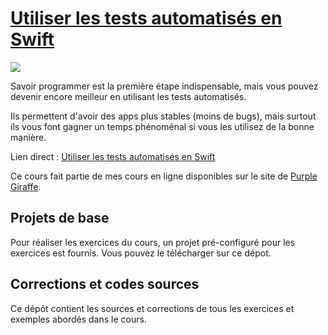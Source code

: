 # [Utiliser les tests automatisés en Swift](https://www.purplegiraffe.fr/p/utiliser-tests-auto-en-swift/?utm_source=mbritto&utm_medium=github&utm_campaign=tests-auto-swift)
[![](https://www.filepicker.io/api/file/lSpPvqsUSgOc8EdXtNJ6)](https://www.purplegiraffe.fr/p/utiliser-tests-auto-en-swift/?utm_source=mbritto&utm_medium=github&utm_campaign=tests-auto-swift)

Savoir programmer est la première étape indispensable, mais vous pouvez devenir encore meilleur en utilisant les tests automatisés.

Ils permettent d'avoir des apps plus stables (moins de bugs), mais surtout ils vous font gagner un temps phénoménal si vous les utilisez de la bonne manière.

Lien direct : [Utiliser les tests automatisés en Swift](https://www.purplegiraffe.fr/p/utiliser-tests-auto-en-swift/?utm_source=mbritto&utm_medium=github&utm_campaign=tests-auto-swift)

Ce cours fait partie de mes cours en ligne disponibles sur le site de [Purple Giraffe](https://www.purplegiraffe.fr/?utm_source=mbritto&utm_medium=github&utm_campaign=tests-auto-swift).

## Projets de base

Pour réaliser les exercices du cours, un projet pré-configuré pour les exercices est fournis. Vous pouvez le télécharger sur ce dépot.

## Corrections et codes sources

Ce dépôt contient les sources et corrections de tous les exercices et exemples abordés dans le cours.
